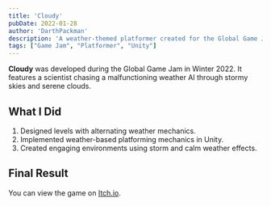 ```yaml
---
title: 'Cloudy'
pubDate: 2022-01-28
author: 'DarthPackman'
description: 'A weather-themed platformer created for the Global Game Jam 2022.'
tags: ["Game Jam", "Platformer", "Unity"]
---
```


**Cloudy** was developed during the Global Game Jam in Winter 2022. It features a scientist chasing a malfunctioning weather AI through stormy skies and serene clouds.

## What I Did

1. Designed levels with alternating weather mechanics.
2. Implemented weather-based platforming mechanics in Unity.
3. Created engaging environments using storm and calm weather effects.

## Final Result

You can view the game on [Itch.io](https://darthpackman.itch.io/cloudy).
